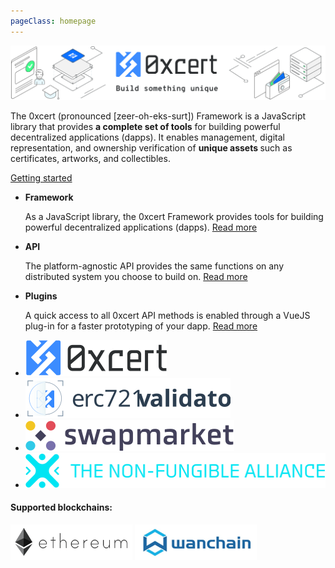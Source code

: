 ```yaml
---
pageClass: homepage
---
```


![0xcert](./assets/hero-image.svg)

<div class="intro">
  <p>
    The 0xcert (pronounced [zeer-oh-eks-surt]) Framework is a JavaScript library that provides <strong>a complete set of tools</strong> for building powerful decentralized applications (dapps). It enables management, digital representation, and ownership verification of <strong>unique assets </strong> such as certificates, artworks, and collectibles.
  </p>
</div>

<a href="/guide/getting-started.html" class="button">Getting started</a>

<ul class="features">
  <li>
    <strong>Framework</strong>
    <p>
      As a JavaScript library, the 0xcert Framework provides tools for building powerful decentralized applications (dapps). 
      <a href="/guide/introduction.html">Read more</a>
    </p>
  </li>
  <li>
    <strong>API</strong>
    <p>
      The platform-agnostic API provides the same functions on any distributed system you choose to build on. 
      <a href="/api/core.html">Read more</a>
    </p>
  </li>
  <li>
    <strong>Plugins</strong>
    <p>
      A quick access to all 0xcert API methods is enabled through a VueJS plug-in for a faster prototyping of your dapp.
      <a href="/plugins/vuejs.html">Read more</a>
    </p>
  </li>
</ul>

<ul class="products">
  <li><a href="https://0xcert.org" target="_blank"><img src="./assets/logo_0xcert.svg"/></a></li>
  <li><a href="https://erc721validator.org" target="_blank"><img src="./assets/logo_validator.svg"/></a></li>
  <li><a href="https://swapmarket.com" target="_blank"><img src="./assets/logo_swapmarket.svg"/></a></li>
  <li><a href="https://nonfungiblealliance.org" target="_blank"><img src="./assets/logo_alliance.svg"/></a></li>
</ul>

<Subscription/>

<div class="blockchains">
  <h4>Supported blockchains:</h4>  
  <img src="./assets/ethereum.png"/>
  <img src="./assets/wanchain.png"/>
</div>

